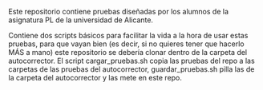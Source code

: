 Este repositorio contiene pruebas diseñadas por los alumnos de la asignatura PL de la universidad de Alicante.

Contiene dos scripts básicos para facilitar la vida a la hora de usar estas pruebas, para que vayan bien (es decir, si no quieres tener que hacerlo MÁS a mano) este repositorio se debería clonar dentro de la carpeta del autocorrector. El script cargar_pruebas.sh copia las pruebas del repo a las carpetas de las pruebas del autocorrector, guardar_pruebas.sh pilla las de la carpeta del autocorrector y las mete en este repo.